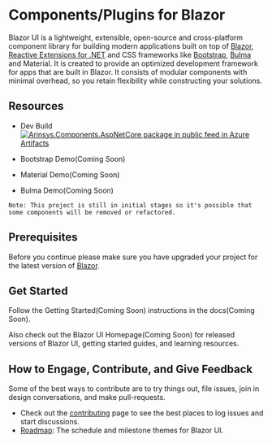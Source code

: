 # Components/Plugins for Blazor

Blazor UI is a lightweight, extensible, open-source and cross-platform component library for building modern applications built on top of [Blazor](https://dotnet.microsoft.com/apps/aspnet/web-apps/blazor), [Reactive Extensions for .NET](https://github.com/dotnet/reactive) and CSS frameworks like [Bootstrap](https://getbootstrap.com/), [Bulma](https://bulma.io/) and Material. It is created to provide an optimized development framework for apps that are built in Blazor. It consists of modular components with minimal overhead, so you retain flexibility while constructing your solutions.

## Resources

- Dev Build [![Arinsys.Components.AspNetCore package in public feed in Azure Artifacts](https://feeds.dev.azure.com/arinsys/b06546a9-49eb-44a3-97a8-519ec7ab2744/_apis/public/Packaging/Feeds/6372e361-3831-4524-b594-0af8130c0d7c/Packages/a089d9f3-2d3d-4059-8658-8f402b8b7c69/Badge)](https://dev.azure.com/arinsys/public/_packaging?_a=package&feed=6372e361-3831-4524-b594-0af8130c0d7c&package=a089d9f3-2d3d-4059-8658-8f402b8b7c69&preferRelease=true)

- Bootstrap Demo(Coming Soon)
- Material Demo(Coming Soon)
- Bulma Demo(Coming Soon)

```
Note: This project is still in initial stages so it's possible that some components will be removed or refactored.
```

## Prerequisites

Before you continue please make sure you have upgraded your project for the latest version of [Blazor](https://dotnet.microsoft.com/apps/aspnet/web-apps/client).

## Get Started

Follow the Getting Started(Coming Soon) instructions in the docs(Coming Soon).

Also check out the Blazor UI Homepage(Coming Soon) for released versions of Blazor UI, getting started guides, and learning resources.

## How to Engage, Contribute, and Give Feedback

Some of the best ways to contribute are to try things out, file issues, join in design conversations,
and make pull-requests.

- Check out the [contributing](./docs/Contribution-Guidelines) page to see the best places to log issues and start discussions.
- [Roadmap](./docs/Roadmap): The schedule and milestone themes for Blazor UI.
<!-- - [Download our latest dev builds](./docs/DailyBuilds.md) -->

<!--
* Follow along with the development of Blazor UI:
    * [Community Standup](Coming Soon): The community standup is held every week and streamed live to YouTube. You can view past standups in the linked playlist.
* [Build Blazor UI source code](./docs/BuildFromSource.md)
-->

<!--
## Reporting security issues and bugs

Security issues and bugs should be reported privately, via email, to the Arinsys Security Response Center (ASRC)  secure@arinsyscorp.com. You should receive a response within 24 hours. If for some reason you do not, please follow up via email to ensure we received your original message.

## Related projects

These are some other repos for related projects:

* [Core](Coming Soon) - core libraries used in all our projects
* [Essentials](Coming Soon) - Logging, configuration, dependency injection, and more.

## Code of conduct

This project has adopted the [Arinsys Open Source Code of Conduct](https://opensource.arinsyscorp.com/codeofconduct/).  For more information see the [Code of Conduct FAQ](https://opensource.arinsyscorp.com/codeofconduct/faq/) or contact [opencode@arinsyscorp.com](mailto:opencode@arinsyscorp.com) with any additional questions or comments.

-->
